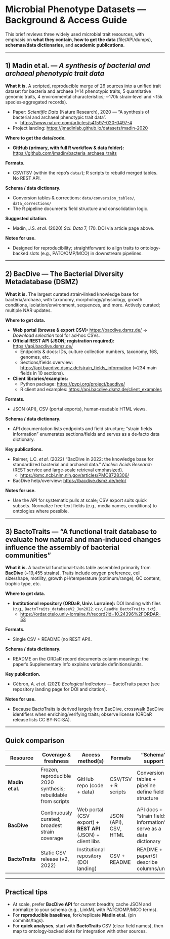 # Microbial Phenotype Datasets — Background & Access Guide

This brief reviews three widely used microbial trait resources, with emphasis on **what they contain**, **how to get the data** (file/API/dumps), **schemas/data dictionaries**, and **academic publications**.

---

## 1) Madin et al. — *A synthesis of bacterial and archaeal phenotypic trait data*

**What it is.** A scripted, reproducible merge of 26 sources into a unified trait dataset for bacteria and archaea (≈14 phenotypic traits, 5 quantitative genomic traits, 4 environmental characteristics; ~170k strain‑level and ~15k species‑aggregated records).  
- Paper: *Scientific Data* (Nature Research), 2020 — “A synthesis of bacterial and archaeal phenotypic trait data”.  
  - https://www.nature.com/articles/s41597-020-0497-4
- Project landing: https://jmadinlab.github.io/datasets/madin-2020

**Where to get the data/code.**
- **GitHub (primary, with full R workflow & data folder):** https://github.com/jmadin/bacteria_archaea_traits

**Formats.**
- CSV/TSV (within the repo’s `data/`); R scripts to rebuild merged tables. No REST API.

**Schema / data dictionary.**
- Conversion tables & corrections: `data/conversion_tables/`, `data_corrections/`  
- The R pipeline documents field structure and consolidation logic.

**Suggested citation.**
- Madin, J.S. *et al.* (2020) *Sci. Data* 7, 170. DOI via article page above.

**Notes for use.**
- Designed for reproducibility; straightforward to align traits to ontology-backed slots (e.g., PATO/OMP/MCO) in downstream pipelines.

---

## 2) BacDive — The Bacterial Diversity Metadatabase (DSMZ)

**What it is.** The largest curated strain‑linked knowledge base for bacteria/archaea, with taxonomy, morphology/physiology, growth conditions, isolation/environment, sequences, and more. Actively curated; multiple NAR updates.

**Where to get data.**
- **Web portal (browse & export CSV):** https://bacdive.dsmz.de/  → *Download selection* tool for ad‑hoc CSVs.
- **Official REST API (JSON; registration required):** https://api.bacdive.dsmz.de/
  - Endpoints & docs: IDs, culture collection numbers, taxonomy, 16S, genomes, etc.
  - Sections/fields overview: https://api.bacdive.dsmz.de/strain_fields_information (≈234 main fields in 10 sections).
- **Client libraries/examples:**
  - Python package: https://pypi.org/project/bacdive/
  - R client and examples: https://api.bacdive.dsmz.de/client_examples

**Formats.**
- JSON (API), CSV (portal exports), human‑readable HTML views.

**Schema / data dictionary.**
- API documentation lists endpoints and field structure; “strain fields information” enumerates sections/fields and serves as a de‑facto data dictionary.

**Key publications.**
- Reimer, L.C. *et al.* (2022) “BacDive in 2022: the knowledge base for standardized bacterial and archaeal data.” *Nucleic Acids Research* (REST service and large‑scale retrieval emphasized).  
  - https://pmc.ncbi.nlm.nih.gov/articles/PMC8728306/
- BacDive help/overview: https://bacdive.dsmz.de/help/

**Notes for use.**
- Use the API for systematic pulls at scale; CSV export suits quick subsets. Normalize free‑text fields (e.g., media names, conditions) to ontologies where possible.

---

## 3) BactoTraits — “A functional trait database to evaluate how natural and man‑induced changes influence the assembly of bacterial communities”

**What it is.** A bacterial functional‑traits table assembled primarily from **BacDive** (~19,455 strains). Traits include oxygen preference, cell size/shape, motility, growth pH/temperature (optimum/range), GC content, trophic type, etc.

**Where to get data.**
- **Institutional repository (ORDaR, Univ. Lorraine):** DOI landing with files (e.g., `BactoTraits_databaseV2_Jun2022.csv`, `ReadMe_BactoTraits.txt`).  
  - https://ordar.otelo.univ-lorraine.fr/record?id=10.24396%2FORDAR-53

**Formats.**
- Single CSV + README (no REST API).

**Schema / data dictionary.**
- README on the ORDaR record documents column meanings; the paper’s Supplementary Info explains variable definitions/units.

**Key publication.**
- Cébron, A. *et al.* (2021) *Ecological Indicators* — BactoTraits paper (see repository landing page for DOI and citation).

**Notes for use.**
- Because BactoTraits is derived largely from BacDive, crosswalk BacDive identifiers when enriching/verifying traits; observe license (ORDaR release lists CC BY‑NC‑SA).

---

## Quick comparison

| Resource | Coverage & freshness | Access method(s) | Formats | “Schema” support |
|---|---|---|---|---|
| **Madin et al.** | Frozen, reproducible 2020 synthesis; rebuildable from scripts | GitHub repo (code + data) | CSV/TSV + R scripts | Conversion tables + pipeline define field structure |
| **BacDive** | Continuously curated; broadest strain coverage | Web portal (CSV export) + **REST API** (JSON) + client libs | JSON (API), CSV, HTML | API docs + “strain fields information” serve as a data dictionary |
| **BactoTraits** | Static CSV release (v2, 2022) | Institutional repository (DOI landing) | CSV + README | README + paper/SI describe columns/units |

---

## Practical tips

- At scale, prefer **BacDive API** for current breadth; cache JSON and normalize to your schema (e.g., LinkML with PATO/OMP/MCO terms).  
- For **reproducible baselines**, fork/replicate **Madin et al.** (pin commits/tags).  
- For **quick analyses**, start with **BactoTraits** CSV (clear field names), then map to ontology‑backed slots for integration with other sources.
